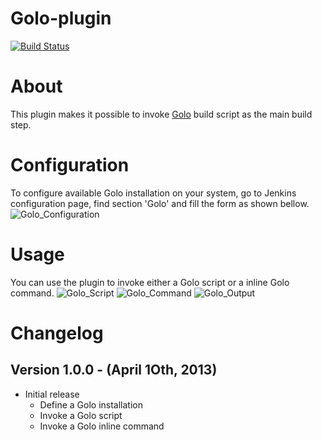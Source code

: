 Golo-plugin
===========

[![Build Status](https://buildhive.cloudbees.com/job/jenkinsci/job/golo-plugin/badge/icon)](https://buildhive.cloudbees.com/job/jenkinsci/job/golo-plugin/)

# About #
This plugin makes it possible to invoke [Golo](http://golo-lang.org/) build script as the main build step.

# Configuration #
To configure available Golo installation on your system, go to Jenkins configuration page, find section 'Golo' and fill the form as shown bellow.
![Golo_Configuration](https://bitbucket.org/danielpetisme/golo-plugin/raw/176438ba7ecf02d8063766689befcaccb6bd4933/img/Golo_Configuration.png)

# Usage #

You can use the plugin to invoke either a Golo script or a inline Golo command.
![Golo_Script](https://bitbucket.org/danielpetisme/golo-plugin/raw/176438ba7ecf02d8063766689befcaccb6bd4933/img/Golo_InvokeGoloScript.png)
![Golo_Command](https://bitbucket.org/danielpetisme/golo-plugin/raw/176438ba7ecf02d8063766689befcaccb6bd4933/img/Golo_InvokeGoloCommand.png)
![Golo_Output](https://bitbucket.org/danielpetisme/golo-plugin/raw/176438ba7ecf02d8063766689befcaccb6bd4933/img/Golo_Output.png)

# Changelog #

## Version 1.0.0 - (April 1Oth, 2013) ##
* Initial release
   * Define a Golo installation
   * Invoke a Golo script
   * Invoke a Golo inline command

